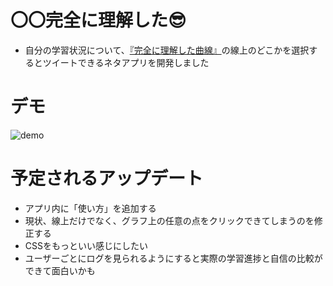 # 〇〇完全に理解した😎
- 自分の学習状況について、[『完全に理解した曲線』](https://togetter.com/li/1783989)の線上のどこかを選択するとツイートできるネタアプリを開発しました
# デモ
![demo](https://github.com/ganyarura/understood-totally/blob/aa06c128ecda32fc445173dba509ead9947f89f0/gif/demo.gif)
# 予定されるアップデート
- アプリ内に「使い方」を追加する
- 現状、線上だけでなく、グラフ上の任意の点をクリックできてしまうのを修正する
- CSSをもっといい感じにしたい
- ユーザーごとにログを見られるようにすると実際の学習進捗と自信の比較ができて面白いかも
